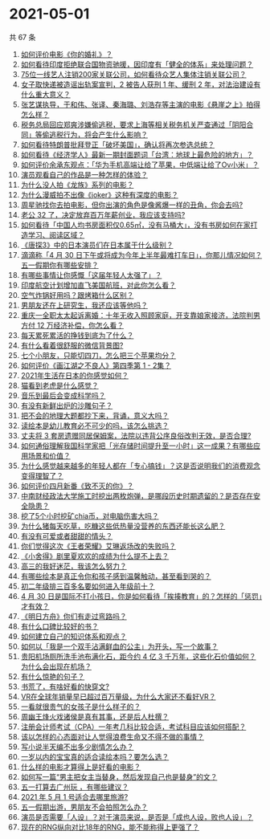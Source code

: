 # 2021-05-01

共 67 条

<!-- BEGIN -->
<!-- 最后更新时间 Sat May 01 2021 04:02:46 GMT+0800 (China Standard Time) -->

1. [如何评价电影《你的婚礼》？](https://www.zhihu.com/question/437513111)
2. [如何看待印度拒绝联合国物资驰援，因印度有「健全的体系」来处理问题？](https://www.zhihu.com/question/457285008)
3. [75位一线艺人注销200家关联公司，如何看待众艺人集体注销关联公司？](https://www.zhihu.com/question/457181415)
4. [女子取快递被造谣出轨案宣判，2 被告人获刑 1 年、缓刑 2
   年，对法治建设有什么重大意义？](https://www.zhihu.com/question/457266748)
5. [张艺谋执导，于和伟、张译、秦海璐、刘浩存等主演的电影《悬崖之上》拍得怎么样？](https://www.zhihu.com/question/398744121)
6. [税务总局回应郑爽涉嫌偷逃税，要求上海等相关税务机关严查通过「阴阳合同」等偷逃税行为，将会产生什么影响？](https://www.zhihu.com/question/457264887)
7. [如何看待特朗普批拜登正「破坏美国」，确认将再次参选总统？](https://www.zhihu.com/question/457256439)
8. [如何看待《经济学人》最新一期封面题词「台湾：地球上最危险的地方」？](https://www.zhihu.com/question/457260755)
9. [如何评价余承东观点：「华为手机高端让给了苹果，中低端让给了Ov小米」？](https://www.zhihu.com/question/457258690)
10. [演员观看自己的作品是一种怎样的体验？](https://www.zhihu.com/question/294472677)
11. [为什么没人拍《龙族》系列的电影？](https://www.zhihu.com/question/448178834)
12. [为什么漫威拍不出像《joker》这种有深度的电影？](https://www.zhihu.com/question/456837407)
13. [周星驰找你去拍电影，但你出演的角色是像酱爆一样的丑角，你会去吗?](https://www.zhihu.com/question/453812398)
14. [老公 32 了，决定放弃百万年薪创业，我应该支持吗?](https://www.zhihu.com/question/447327404)
15. [如何看待「中国人均书房面积仅0.65㎡，没有马桶大」，没有书房如何在家打造学习、阅读区域？](https://www.zhihu.com/question/456014343)
16. [《唐探3》中的日本演员们在日本属于什么级别？](https://www.zhihu.com/question/444896076)
17. [滴滴称「4 月 30
    日下午或将成为今年上半年最难打车日」，你那儿情况如何？五一假期你有哪些安排？](https://www.zhihu.com/question/457167453)
18. [有哪些事情让你感慨「这届年轻人太强了」？](https://www.zhihu.com/question/456812148)
19. [印度航空计划增加直飞美国航班，对此你怎么看？](https://www.zhihu.com/question/457239121)
20. [空气炸锅好用吗？跟烤箱什么区别？](https://www.zhihu.com/question/291230420)
21. [男朋友还在上研究生，我还应该等他吗？](https://www.zhihu.com/question/455432407)
22. [重庆一全职太太起诉离婚：十年无收入照顾家庭，开支靠娘家接济，法院判男方付 12
    万经济补偿，你怎么看？](https://www.zhihu.com/question/457146913)
23. [每天累死累活的挣钱到底为了什么？](https://www.zhihu.com/question/456067816)
24. [有什么看着很舒服的微信背景图?](https://www.zhihu.com/question/388752043)
25. [七个小朋友，只能切四刀，怎么把三个苹果均分？](https://www.zhihu.com/question/297440538)
26. [如何评价《画江湖之不良人》第四季第 1 - 2集？](https://www.zhihu.com/question/456851431)
27. [2021年生活在日本的你感觉如何？](https://www.zhihu.com/question/455934810)
28. [猫看到老虎是什么感觉？](https://www.zhihu.com/question/455697352)
29. [音乐到最后会变成科学吗？](https://www.zhihu.com/question/455907368)
30. [有没有新鲜出炉的沙雕句子？](https://www.zhihu.com/question/451404478)
31. [把不会的地理大题都抄下来，背诵，意义大吗？](https://www.zhihu.com/question/444879198)
32. [读绘本是幼儿教育必不可少的吗，该怎么挑选？](https://www.zhihu.com/question/439146316)
33. [丈夫将 3
    套房遗赠同居保姆案，法院以违背公序良俗改判无效，是否合理?](https://www.zhihu.com/question/457149946)
34. [如何通俗理解我国科学家把「光存储时间提升至一小时」这一成果？有哪些应用场景和价值？](https://www.zhihu.com/question/456553305)
35. [为什么感觉越来越多的年轻人都在「专心搞钱」？这是否说明我们的消费观念变得理智了？](https://www.zhihu.com/question/457140241)
36. [如何评价四月新番《致不灭的你》？](https://www.zhihu.com/question/454515151)
37. [中南财经政法大学施工时挖出两枚炮弹，是哪段历史时期遗留的？是否存在安全隐患？](https://www.zhihu.com/question/457122815)
38. [挖了5个小时挖矿chia币，对电脑伤害大吗？](https://www.zhihu.com/question/454866562)
39. [为什么猪每天吃草，吃糠这些低热量没营养的东西还能长这么肥？](https://www.zhihu.com/question/450554480)
40. [有没有可爱或者甜甜的情头？](https://www.zhihu.com/question/391413854)
41. [你们觉得这次《王者荣耀》艾琳返场改的失败吗？](https://www.zhihu.com/question/455420512)
42. [《小舍得》剧里夏欢欢的成绩为什么提不上去？](https://www.zhihu.com/question/455735077)
43. [高三的我好迷茫，我该怎么努力？](https://www.zhihu.com/question/456263396)
44. [有哪些绘本是真正令你和孩子感到温馨触动，甚至看到哭的？](https://www.zhihu.com/question/312239649)
45. [初二年级排三百多名要如何进入年级前十？](https://www.zhihu.com/question/447709781)
46. [4 月 30
    日是国际不打小孩日，你是如何看待「挨揍教育」的？怎样的「惩罚」才有效？](https://www.zhihu.com/question/391581129)
47. [《明日方舟》你们有走过弯路吗？](https://www.zhihu.com/question/452796365)
48. [有什么口碑比较好的书？](https://www.zhihu.com/question/441638696)
49. [如何建立自己的知识体系和观点？](https://www.zhihu.com/question/52782284)
50. [如何以「我是一个双手沾满鲜血的公主」为开头，写一个故事？](https://www.zhihu.com/question/442702619)
51. [贵阳机场厕所洗手池布满化石，距今约 4 亿 3
    千万年，这些化石价值如何？为什么会出现在机场？](https://www.zhihu.com/question/456986321)
52. [有什么惊艳的句子？](https://www.zhihu.com/question/432528611)
53. [书荒了，有啥好看的快穿文?](https://www.zhihu.com/question/451673117)
54. [VR在全球年销量早已超过百万量级，为什么大家还不看好VR？](https://www.zhihu.com/question/455504976)
55. [一看就很贵气的女孩子是什么样子的？](https://www.zhihu.com/question/322175199)
56. [周幽王烽火戏诸侯是真有其事，还是后人杜撰？](https://www.zhihu.com/question/20836590)
57. [注册会计师考试（CPA）一年考几科比较合适，考试科目应该如何搭配？](https://www.zhihu.com/question/438621387)
58. [该以怎样的心态面对让人觉得浪费生命又不得不做的事情？](https://www.zhihu.com/question/457093118)
59. [写小说半天编不出多少剧情怎么办？](https://www.zhihu.com/question/312977699)
60. [一岁以内的宝宝真的适合读绘本吗？要怎么选？](https://www.zhihu.com/question/456575498)
61. [什么样的电影才算得上是好看的电影？](https://www.zhihu.com/question/437729822)
62. [如何写一篇“男主把女主当替身，然后发现自己也是替身”的文？](https://www.zhihu.com/question/437395484)
63. [五一打算去广州玩 ，有哪些建议？](https://www.zhihu.com/question/454725222)
64. [2021 年 5 月 1 号适合去哪里旅游?](https://www.zhihu.com/question/449104465)
65. [五一假期出游，男朋友不会拍照怎么办？](https://www.zhihu.com/question/456855235)
66. [演员是否需要「人设」？对于演员来说，是否是「成也人设，败也人设」？](https://www.zhihu.com/question/266121028)
67. [现在的RNG纵向对比18年的RNG，能不能称得上更强了？](https://www.zhihu.com/question/450488501)

<!-- END -->

